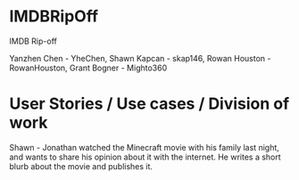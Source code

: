 # IMDBRipOff
IMDB Rip-off

Yanzhen Chen - YheChen,
Shawn Kapcan - skap146,
Rowan Houston - RowanHouston,
Grant Bogner - Mighto360

# User Stories / Use cases / Division of work
Shawn - Jonathan watched the Minecraft movie with his family last night, and wants to share his
opinion about it with the internet. He writes a short blurb about the movie and publishes
it.
